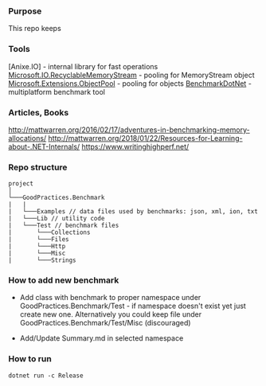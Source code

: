 ### Purpose
This repo keeps  

### Tools
[Anixe.IO] - internal library for fast operations
[Microsoft.IO.RecyclableMemoryStream](https://github.com/Microsoft/Microsoft.IO.RecyclableMemoryStream) - pooling for MemoryStream object
[Microsoft.Extensions.ObjectPool](https://github.com/aspnet/Extensions/tree/master/src/ObjectPool) - pooling for objects 
[BenchmarkDotNet](https://benchmarkdotnet.org/articles/overview.html) - multiplatform benchmark tool

### Articles, Books
http://mattwarren.org/2016/02/17/adventures-in-benchmarking-memory-allocations/
http://mattwarren.org/2018/01/22/Resources-for-Learning-about-.NET-Internals/
https://www.writinghighperf.net/

### Repo structure
```
project
│
└───GoodPractices.Benchmark
|   |  
|   └───Examples // data files used by benchmarks: json, xml, ion, txt 
|   └───Lib // utility code 
|   └───Test // benchmark files 
|       └───Collections  
|       └───Files  
|       └───Http  
|       └───Misc  
|       └───Strings  
```

### How to add new benchmark
- Add class with benchmark to proper namespace under GoodPractices.Benchmark/Test - if namespace doesn't exist yet just create new one. Alternatively you could keep file under GoodPractices.Benchmark/Test/Misc (discouraged)

- Add/Update Summary.md in selected namespace

### How to run
```
dotnet run -c Release
```